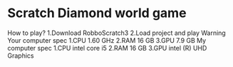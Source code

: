 # Scratch Diamond world game
How to play?
1.Download RobboScratch3
2.Load project and play
Warning
Your computer spec
1.CPU 1.60 GHz
2.RAM 16 GB
3.GPU 7.9 GB
My computer spec
1.CPU intel core i5
2.RAM 16 GB
3.GPU intel (R) UHD Graphics

